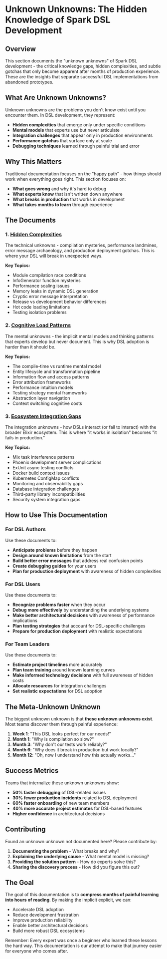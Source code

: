 # Unknown Unknowns: The Hidden Knowledge of Spark DSL Development

## Overview

This section documents the "unknown unknowns" of Spark DSL development - the critical knowledge gaps, hidden complexities, and subtle gotchas that only become apparent after months of production experience. These are the insights that separate successful DSL implementations from abandoned prototypes.

## What Are Unknown Unknowns?

Unknown unknowns are the problems you don't know exist until you encounter them. In DSL development, they represent:

- **Hidden complexities** that emerge only under specific conditions
- **Mental models** that experts use but never articulate
- **Integration challenges** that appear only in production environments
- **Performance gotchas** that surface only at scale
- **Debugging techniques** learned through painful trial and error

## Why This Matters

Traditional documentation focuses on the "happy path" - how things should work when everything goes right. This section focuses on:

- **What goes wrong** and why it's hard to debug
- **What experts know** that isn't written down anywhere
- **What breaks in production** that works in development
- **What takes months to learn** through experience

## The Documents

### 1. [Hidden Complexities](hidden-complexities.md)
The technical unknowns - compilation mysteries, performance landmines, error message archaeology, and production deployment gotchas. This is where your DSL will break in unexpected ways.

**Key Topics:**
- Module compilation race conditions
- InfoGenerator function mysteries  
- Performance scaling issues
- Memory leaks in dynamic DSL generation
- Cryptic error message interpretation
- Release vs development behavior differences
- Hot code loading limitations
- Testing isolation problems

### 2. [Cognitive Load Patterns](cognitive-load-patterns.md)
The mental unknowns - the implicit mental models and thinking patterns that experts develop but never document. This is why DSL adoption is harder than it should be.

**Key Topics:**
- The compile-time vs runtime mental model
- Entity lifecycle and transformation pipeline
- Information flow and access patterns
- Error attribution frameworks
- Performance intuition models
- Testing strategy mental frameworks
- Abstraction layer navigation
- Context switching cognitive costs

### 3. [Ecosystem Integration Gaps](ecosystem-interaction-gaps.md)
The integration unknowns - how DSLs interact (or fail to interact) with the broader Elixir ecosystem. This is where "it works in isolation" becomes "it fails in production."

**Key Topics:**
- Mix task interference patterns
- Phoenix development server complications
- ExUnit async testing conflicts
- Docker build context issues
- Kubernetes ConfigMap conflicts
- Monitoring and observability gaps
- Database integration challenges
- Third-party library incompatibilities
- Security system integration gaps

## How to Use This Documentation

### For DSL Authors
Use these documents to:
- **Anticipate problems** before they happen
- **Design around known limitations** from the start
- **Build better error messages** that address real confusion points
- **Create debugging guides** for your users
- **Plan for production deployment** with awareness of hidden complexities

### For DSL Users
Use these documents to:
- **Recognize problems faster** when they occur
- **Debug more effectively** by understanding the underlying systems
- **Make better architectural decisions** with awareness of performance implications
- **Plan testing strategies** that account for DSL-specific challenges
- **Prepare for production deployment** with realistic expectations

### For Team Leaders
Use these documents to:
- **Estimate project timelines** more accurately
- **Plan team training** around known learning curves
- **Make informed technology decisions** with full awareness of hidden costs
- **Allocate resources** for integration challenges
- **Set realistic expectations** for DSL adoption

## The Meta-Unknown Unknown

The biggest unknown unknown is that **these unknown unknowns exist**. Most teams discover them through painful experience:

1. **Week 1**: "This DSL looks perfect for our needs!"
2. **Month 1**: "Why is compilation so slow?"
3. **Month 3**: "Why don't our tests work reliably?"
4. **Month 6**: "Why does it break in production but work locally?"
5. **Month 12**: "Oh, now I understand how this actually works..."

## Success Metrics

Teams that internalize these unknown unknowns show:
- **50% faster debugging** of DSL-related issues
- **30% fewer production incidents** related to DSL deployment
- **60% faster onboarding** of new team members
- **40% more accurate project estimates** for DSL-based features
- **Higher confidence** in architectural decisions

## Contributing

Found an unknown unknown not documented here? Please contribute by:

1. **Documenting the problem** - What breaks and why?
2. **Explaining the underlying cause** - What mental model is missing?
3. **Providing the solution pattern** - How do experts solve this?
4. **Sharing the discovery process** - How did you figure this out?

## The Goal

The goal of this documentation is to **compress months of painful learning into hours of reading**. By making the implicit explicit, we can:

- Accelerate DSL adoption
- Reduce development frustration  
- Improve production reliability
- Enable better architectural decisions
- Build more robust DSL ecosystems

Remember: Every expert was once a beginner who learned these lessons the hard way. This documentation is our attempt to make that journey easier for everyone who comes after.
